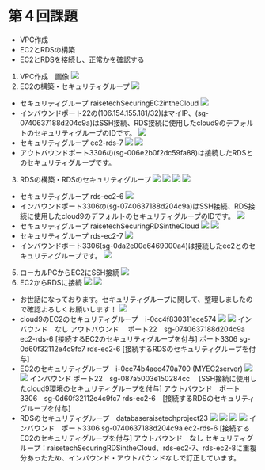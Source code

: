 # 第４回課題
* VPC作成
* EC2とRDSの構築
* EC2とRDSを接続し、正常かを確認する
1. VPC作成　画像
![](lecture4-1/images4-7.png)
2. EC2の構築・セキュリティグループ
![](lecture4-1/ec2-MYec2server.png)
* セキュリティグループ raisetechSecuringEC2intheCloud
![](lecture4-1/ec2-security-group-henkou-1.png)
* インバウンドポート22の(106.154.155.181/32)はマイIP、(sg-0740637188d204c9a)はSSH接続、RDS接続に使用したcloud9のデフォルトのセキュリティグループのIDです。
![](lecture4-1/ec2-lecture4-sgout.png)
* セキュリティグループ ec2-rds-7
![](lecture4-1/ec2-rds-7-sgin.png)
![](lecture4-1/ec2-rds-7-sgout.png)
* アウトバウンドポート3306の(sg-006e2b0f2dc59fa88)は接続したRDSとのセキュリティグループです。

3. RDSの構築・RDSのセキュリティグループ
![](lecture4-1/rds-subnetgroup-2.png)
![](lecture4-1/rds-routetable-1.png)
![](lecture4-1/rds-subnetgroup-3.png)
![](lecture4-1/rds-subnetgroup-1.png)
* セキュリティグループ rds-ec2-6
![](lecture4-1/rds-ec2-6sgin.png)
* インバウンドポート3306の(sg-0740637188d204c9a)はSSH接続、RDS接続に使用したcloud9のデフォルトのセキュリティグループのIDです。
![](lecture4-1/rds-ec2-6-sgout.png)
* セキュリティグループ raisetechSecuringRDSintheCloud
![](lecture4-1/raisetechSecuringRDSintheCloud-in.png)
![](lecture4-1/raisetechSecuringRDSintheCloud-out.png)
* セキュリティグループ  rds-ec2-7
![](lecture4-1/rds-ec2-7-in.png)
* インバウンドポート3306(sg-0da2e00e6469000a4)は接続したec2とのセキュリティグループです。
![](lecture4-1/rds-ec2-7-out.png)
5. ローカルPCからEC2にSSH接続
![](lecture4-1/images4-8.png)
6. EC2からRDSに接続
![](lecture4-1/images4-4.png)
![](lecture4-1/images4-3.png)

* お世話になっております。セキュリティグループに関して、整理しましたので確認よろしくお願いします！
![](lecture4-1/task4-kouseizu-2.png)
* cloud9のEC2のセキュリティグループ　i-0cc4f830311ece574
![](lecture4-1/cloud9-4-22-1.png)
![](lecture4-1/cloud9-4-22-2.png)
インバウンド　なし
アウトバウンド　
ポート22　sg-0740637188d204c9a　ec2-rds-6 [接続するEC2のセキュリティグループを付与]
ポート3306  sg-0d60f32112e4c9fc7 rds-ec2-6 [接続するRDSのセキュリティグループを付与]
* EC2のセキュリティグループ　i-0cc74b4aec470a700 (MYEC2server)
![](lecture4-1/task4-4-22-2.png)
![](lecture4-1/task4-4-22-1.png)
インバウンド 
ポート22　sg-087a5003e150284cc 　[SSH接続に使用したcloud9環境のセキュリティグループを付与]
アウトバウンド　ポート　3306　sg-0d60f32112e4c9fc7 rds-ec2-6　[接続するRDSのセキュリティグループを付与]
* RDSのセキュリティグループ　databaseraisetechproject23
![](lecture4-1/images4-4.png)
![](lecture4-1/RDS-4-22-1.png)
![](lecture4-1/RDS-security-4-22-3.png)
![](lecture4-1/RDS-security-4-22-2.png)
インバウンド　ポート3306  sg-0740637188d204c9a ec2-rds-6 [接続するEC2のセキュリティグループを付与]
アウトバウンド　なし
セキュリティグループ：raisetechSecuringRDSintheCloud、rds-ec2-7、rds-ec2-8に重複分あったため、インバウンド・アウトバウンドなしで訂正しています。
